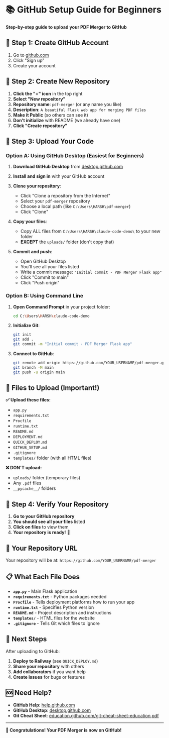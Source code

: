# 📚 GitHub Setup Guide for Beginners

**Step-by-step guide to upload your PDF Merger to GitHub**

## 🚀 **Step 1: Create GitHub Account**

1. Go to [github.com](https://github.com)
2. Click "Sign up"
3. Create your account

## 🚀 **Step 2: Create New Repository**

1. **Click the "+" icon** in the top right
2. **Select "New repository"**
3. **Repository name**: `pdf-merger` (or any name you like)
4. **Description**: `A beautiful Flask web app for merging PDF files`
5. **Make it Public** (so others can see it)
6. **Don't initialize** with README (we already have one)
7. **Click "Create repository"**

## 🚀 **Step 3: Upload Your Code**

### **Option A: Using GitHub Desktop (Easiest for Beginners)**

1. **Download GitHub Desktop** from [desktop.github.com](https://desktop.github.com)
2. **Install and sign in** with your GitHub account
3. **Clone your repository**:
   - Click "Clone a repository from the Internet"
   - Select your `pdf-merger` repository
   - Choose a local path (like `C:\Users\HARSH\pdf-merger`)
   - Click "Clone"

4. **Copy your files**:
   - Copy ALL files from `C:\Users\HARSH\claude-code-demo\` to your new folder
   - **EXCEPT** the `uploads/` folder (don't copy that)

5. **Commit and push**:
   - Open GitHub Desktop
   - You'll see all your files listed
   - Write a commit message: `"Initial commit - PDF Merger Flask app"`
   - Click "Commit to main"
   - Click "Push origin"

### **Option B: Using Command Line**

1. **Open Command Prompt** in your project folder:
   ```bash
   cd C:\Users\HARSH\claude-code-demo
   ```

2. **Initialize Git**:
   ```bash
   git init
   git add .
   git commit -m "Initial commit - PDF Merger Flask app"
   ```

3. **Connect to GitHub**:
   ```bash
   git remote add origin https://github.com/YOUR_USERNAME/pdf-merger.git
   git branch -M main
   git push -u origin main
   ```

## 📁 **Files to Upload (Important!)**

**✅ Upload these files:**
- `app.py`
- `requirements.txt`
- `Procfile`
- `runtime.txt`
- `README.md`
- `DEPLOYMENT.md`
- `QUICK_DEPLOY.md`
- `GITHUB_SETUP.md`
- `.gitignore`
- `templates/` folder (with all HTML files)

**❌ DON'T upload:**
- `uploads/` folder (temporary files)
- Any `.pdf` files
- `__pycache__/` folders

## 🎯 **Step 4: Verify Your Repository**

1. **Go to your GitHub repository**
2. **You should see all your files** listed
3. **Click on files** to view them
4. **Your repository is ready!** 🎉

## 🔗 **Your Repository URL**

Your repository will be at:
`https://github.com/YOUR_USERNAME/pdf-merger`

## 📋 **What Each File Does**

- **`app.py`** - Main Flask application
- **`requirements.txt`** - Python packages needed
- **`Procfile`** - Tells deployment platforms how to run your app
- **`runtime.txt`** - Specifies Python version
- **`README.md`** - Project description and instructions
- **`templates/`** - HTML files for the website
- **`.gitignore`** - Tells Git which files to ignore

## 🌟 **Next Steps**

After uploading to GitHub:

1. **Deploy to Railway** (see `QUICK_DEPLOY.md`)
2. **Share your repository** with others
3. **Add collaborators** if you want help
4. **Create issues** for bugs or features

## 🆘 **Need Help?**

- **GitHub Help**: [help.github.com](https://help.github.com)
- **GitHub Desktop**: [desktop.github.com](https://desktop.github.com)
- **Git Cheat Sheet**: [education.github.com/git-cheat-sheet-education.pdf](https://education.github.com/git-cheat-sheet-education.pdf)

---

**🎉 Congratulations! Your PDF Merger is now on GitHub!** 